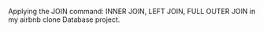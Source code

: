 Applying the JOIN command: INNER JOIN, LEFT JOIN, FULL OUTER JOIN in my airbnb clone Database project.
